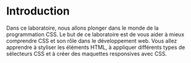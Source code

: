 # Introduction

Dans ce laboratoire, nous allons plonger dans le monde de la programmation CSS. Le but de ce laboratoire est de vous aider à mieux comprendre CSS et son rôle dans le développement web. Vous allez apprendre à styliser les éléments HTML, à appliquer différents types de sélecteurs CSS et à créer des maquettes responsives avec CSS.
